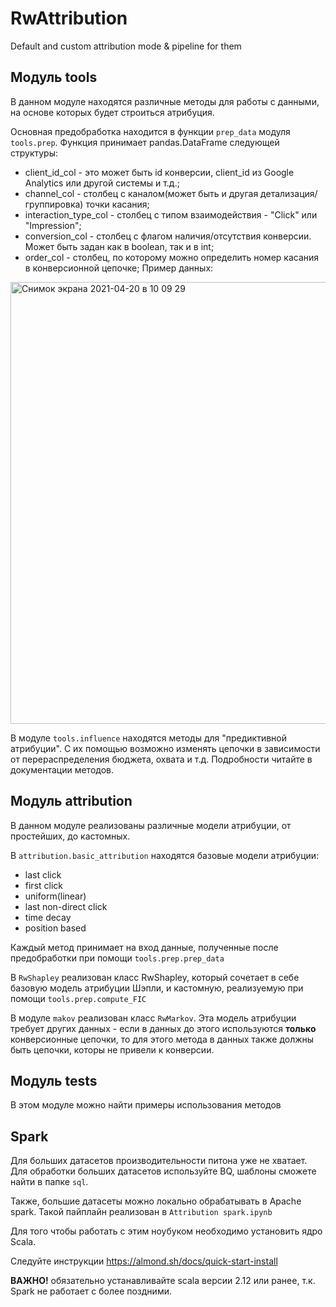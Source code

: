 # RwAttribution
Default and custom attribution mode &amp; pipeline for them

## Модуль tools
В данном модуле находятся различные методы для работы с данными, на основе которых будет строиться атрибуция.

Основная предобработка находится в функции `prep_data` модуля `tools.prep`.
Функция принимает pandas.DataFrame следующей структуры: 
- client_id_col - это может быть id конверсии, client_id из Google Analytics или другой системы и т.д.;
- channel_col - столбец с каналом(может быть и другая детализация/группировка) точки касания;
- interaction_type_col - столбец с типом взаимодействия - "Click" или "Impression";
- conversion_col - столбец с флагом наличия/отсутствия конверсии. Может быть задан как в boolean, так и в int;
- order_col - столбец, по которому можно определить номер касания в конверсионной цепочке;
Пример данных: 
<img width="707" alt="Снимок экрана 2021-04-20 в 10 09 29" src="https://user-images.githubusercontent.com/60659176/115352860-801b5600-a1c0-11eb-8b09-e5f17aac1791.png">

В модуле `tools.influence` находятся методы для "предиктивной атрибуции". 
С их помощью возможно изменять цепочки в зависимости от перераспределения 
бюджета, охвата и т.д. Подробности читайте в документации методов.

## Модуль attribution
В данном модуле реализованы различные модели атрибуции, от простейших, до
кастомных.

В `attribution.basic_attribution` находятся базовые модели атрибуции:
- last click
- first click
- uniform(linear)
- last non-direct click
- time decay
- position based

Каждый метод принимает на вход данные, полученные после предобработки при помощи
`tools.prep.prep_data`

В `RwShapley` реализован класс RwShapley, который сочетает в себе базовую 
модель атрибуции Шэпли, и кастомную, реализуемую при помощи `tools.prep.compute_FIC`

В модуле `makov` реализован класс `RwMarkov`. Эта модель атрибуции требует
других данных - если в данных до этого используются **только** конверсионные 
цепочки, то для этого метода в данных также должны быть цепочки, которы не 
привели к конверсии.

## Модуль tests
В этом модуле можно найти примеры использования методов

## Spark
Для больших датасетов производительности питона уже не хватает. Для обработки
больших датасетов используйте BQ, шаблоны сможете найти в папке `sql`.

Также, большие датасеты можно локально обрабатывать в Apache spark. Такой 
пайплайн реализован в `Attribution spark.ipynb`

Для того чтобы работать с этим ноубуком необходимо установить ядро Scala.

Следуйте инструкции https://almond.sh/docs/quick-start-install

**ВАЖНО!** обязательно устанавливайте scala версии 2.12 или ранее, т.к. Spark
не работает с более поздними.